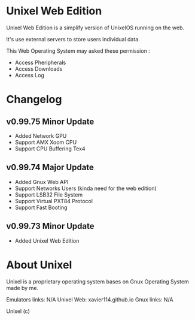 # Unixel Web Edition

Unixel Web Edition is a simplify version
of UnixelOS running on the web.

It's use external servers to store users
individual data.

This Web Operating System may asked these permission :

- Access Pheripherals
- Access Downloads
- Access Log

# Changelog

## v0.99.75 Minor Update
- Added Network GPU
- Support AMX Xoom CPU
- Support CPU Buffering Tex4

## v0.99.74 Major Update
- Added Gnux Web API
- Support Networks Users (kinda need for the web edition)
- Support LSB32 File System
- Support Virtual PXT84 Protocol
- Support Fast Booting

## v0.99.73 Minor Update
- Added Unixel Web Edition

# About Unixel

Unixel is a proprietary operating system
bases on Gnux Operating System made by me.

Emulators links: N/A
Unixel Web: xavier114.github.io
Gnux links: N/A

Unixel (c)

